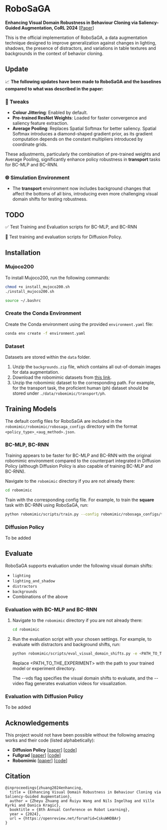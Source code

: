 # RoboSaGA 

**Enhancing Visual Domain Robustness in Behaviour Cloning via Saliency-Guided Augmentation, CoRL 2024**
\[[Paper](https://openreview.net/forum?id=CskuWHDBAr)\]

This is the official implementation of RoboSaGA, a data augmentation technique designed to improve generalization against changes in lighting, shadows, the presence of distractors, and variations in table textures and backgrounds in the context of behavior cloning.

## Update

📈 **The following updates have been made to RoboSaGA and the baselines compared to what was described in the paper:**

### 🔧 Tweaks
- **Colour Jittering**: Enabled by default.
- **Pre-trained ResNet Weights**: Loaded for faster convergence and saliency feature extraction.
- **Average Pooling**: Replaces Spatial Softmax for better saliency. Spatial Softmax introduces a diamond-shaped gradient prior, as its gradient computation depends on the constant multipliers introduced by coordinate grids.

These adjustments, particularly the combination of pre-trained weights and Average Pooling, significantly enhance policy robustness in **transport** tasks for BC-MLP and BC-RNN.


### 🌐 Simulation Environment
- The **transport** environment now includes background changes that affect the bottoms of all bins, introducing even more challenging visual domain shifts for testing robustness.

## TODO

✅ Test Training and Evaluation scripts for BC-MLP, and BC-RNN

🔳 Test training and evaluation scripts for Diffusion Policy.

## Installation

### Mujoco200

To install Mujoco200, run the following commands:

```sh
chmod +x install_mujoco200.sh
./install_mujoco200.sh

```
```sh
source ~/.bashrc
```

### Create the Conda Environment

Create the Conda environment using the provided `environment.yaml` file:

```sh
conda env create -f environment.yaml
```

### Dataset

Datasets are stored within the `data` folder.

1. Unzip the `backgrounds.zip` file, which contains all out-of-domain images for data augmentation.
2. Download the robomimic datasets from [this link](https://diffusion-policy.cs.columbia.edu/data/training/).
3. Unzip the robomimic dataset to the corresponding path. For example, for the transport task, the proficient human (ph) dataset should be stored under `./data/robomimic/transport/ph`.

## Training Models

The default config files for RoboSaGA are included in the `robomimic/robomimic/robosaga_configs` directory with the format `<policy_type>_<aug_method>.json`.

### BC-MLP, BC-RNN

Training appears to be faster for BC-MLP and BC-RNN with the original robomimic environment compared to the counterpart integrated in Diffusion Policy (although Diffusion Policy is also capable of training BC-MLP and BC-RNN).

Navigate to the `robomimic` directory if you are not already there:

```sh
cd robomimic
```

Train with the corresponding config file. For example, to train the **square** task with BC-RNN using RoboSaGA, run:

```sh
python robomimic/scripts/train.py --config robomimic/robosaga_configs/transport/bc_rnn_saga.json
```

### Diffusion Policy

To be added

## Evaluate

RoboSaGA supports evaluation under the following visual domain shifts:
- `lighting`
- `lighting_and_shadow`
- `distractors`
- `backgrounds`
- Combinations of the above

### Evaluation with BC-MLP and BC-RNN

1. Navigate to the `robomimic` directory if you are not already there:

   ```bash
   cd robomimic
   ```
2. Run the evaluation script with your chosen settings. For example, to evaluate with distractors and background shifts, run:

    ``` bash
    python robomimic/scripts/eval_visual_domain_shifts.py -e <PATH_TO_THE_EXPERIMENT> --vds distractors backgrounds --video
    ```

    Replace <PATH_TO_THE_EXPERIMENT> with the path to your trained model or experiment directory.

    The --vds flag specifies the visual domain shifts to evaluate, and the --video flag generates evaluation videos for visualization.

### Evaluation with Diffusion Policy

To be added

## Acknowledgements

This project would not have been possible without the following amazing works and their code (listed alphabetically):

- **Diffusion Policy** \[[paper](https://www.roboticsproceedings.org/rss19/p026.pdf)\] \[[code](https://github.com/real-stanford/diffusion_policy)\]
- **Fullgrad** \[[paper](https://proceedings.neurips.cc/paper/2019/hash/80537a945c7aaa788ccfcdf1b99b5d8f-Abstract.html)\] \[[code](https://github.com/idiap/fullgrad-saliency)\]
- **Robomimic** \[[paper](https://arxiv.org/abs/2108.03298)\] \[[code](https://github.com/ARISE-Initiative/robomimic)\]

## Citation

```
@inproceedings{zhuang2024enhancing,
  title = {Enhancing Visual Domain Robustness in Behaviour Cloning via Saliency-Guided Augmentation},
  author = {Zheyu Zhuang and Ruiyu Wang and Nils Ingelhag and Ville Kyrki and Danica Kragic},
  booktitle = {8th Annual Conference on Robot Learning},
  year = {2024},
  url = {https://openreview.net/forum?id=CskuWHDBAr}
}
```
